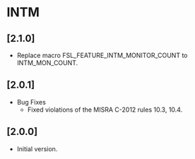 # INTM

## [2.1.0]

- Replace macro FSL_FEATURE_INTM_MONITOR_COUNT to INTM_MON_COUNT.

## [2.0.1]

- Bug Fixes
  - Fixed violations of the MISRA C-2012 rules 10.3, 10.4.

## [2.0.0]

- Initial version.
